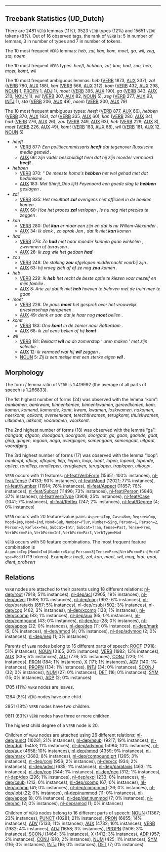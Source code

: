 

--------------------------------------------------------------------------------

## Treebank Statistics (UD_Dutch)

There are 2481 `VERB` lemmas (11%), 3523 `VERB` types (12%) and 15651 `VERB` tokens (8%).
Out of 16 observed tags, the rank of `VERB` is: 5 in number of lemmas, 3 in number of types and 7 in number of tokens.

The 10 most frequent `VERB` lemmas: <em>heb, zal, kan, kom, moet, ga, wil, zeg, sta, noem</em>

The 10 most frequent `VERB` types:  <em>heeft, hebben, zal, kan, had, zou, heb, moet, komt, wil</em>

The 10 most frequent ambiguous lemmas: <em>heb</em> ([VERB]() 1873, [AUX]() 337), <em>zal</em> ([VERB]() 780, [AUX]() 188), <em>kan</em> ([VERB]() 566, [AUX]() 212), <em>kom</em> ([VERB]() 432, [AUX]() 298, [NOUN]() 1, [PROPN]() 1, [ADJ]() 1), <em>moet</em> ([VERB]() 395, [AUX]() 190), <em>ga</em> ([VERB]() 343, [AUX]() 210, [NOUN]() 1), <em>wil</em> ([VERB]() 307, [AUX]() 82, [NOUN]() 5), <em>zeg</em> ([VERB]() 277, [AUX]() 93, [INTJ]() 1), <em>sta</em> ([VERB]() 206, [AUX]() 49), <em>noem</em> ([VERB]() 200, [AUX]() 79)

The 10 most frequent ambiguous types:  <em>heeft</em> ([VERB]() 877, [AUX]() 66), <em>hebben</em> ([VERB]() 370, [AUX]() 183), <em>zal</em> ([VERB]() 335, [AUX]() 60), <em>kan</em> ([VERB]() 280, [AUX]() 34), <em>had</em> ([VERB]() 276, [AUX]() 26), <em>zou</em> ([VERB]() 249, [AUX]() 63), <em>heb</em> ([VERB]() 229, [AUX]() 8), <em>moet</em> ([VERB]() 226, [AUX]() 49), <em>komt</em> ([VERB]() 183, [AUX]() 68), <em>wil</em> ([VERB]() 181, [AUX]() 12, [NOUN]() 5)


* <em>heeft</em>
  * [VERB]() 877: <em>Een politiecommissaris <b>heeft</b> dat tegenover Russische media gemeld .</em>
  * [AUX]() 66: <em>zijn vader beschuldigt hem dat hij zijn moeder vermoord <b>heeft</b> .</em>
* <em>hebben</em>
  * [VERB]() 370: <em>" De meeste homo's <b>hebben</b> het wel gehad met dat hedonisme .</em>
  * [AUX]() 183: <em>Met Shinji_Ono lijkt Feyenoord een goede slag te <b>hebben</b> geslagen .</em>
* <em>zal</em>
  * [VERB]() 335: <em>Het resultaat <b>zal</b> overigens niet officieel in de boeken komen .</em>
  * [AUX]() 60: <em>Hoe het proces <b>zal</b> verlopen , is nu nog niet precies te zeggen .</em>
* <em>kan</em>
  * [VERB]() 280: <em>Dat <b>kan</b> er maar een zijn en dat is nu Willem-Alexander .</em>
  * [AUX]() 34: <em>Ik denk , zo sprak Jan , dat ik niet <b>kan</b> komen</em>
* <em>had</em>
  * [VERB]() 276: <em>Ze <b>had</b> met haar moeder kunnen gaan winkelen , zwemmen of terrassen .</em>
  * [AUX]() 26: <em>ik zag wie het gedaan <b>had</b></em>
* <em>zou</em>
  * [VERB]() 249: <em>De staking <b>zou</b> afgelopen middernacht voorbij zijn .</em>
  * [AUX]() 63: <em>hij vroeg zich af of ze nog <b>zou</b> komen .</em>
* <em>heb</em>
  * [VERB]() 229: <em>Ik <b>heb</b> het recht de beste optie te kiezen voor mezelf en mijn familie .</em>
  * [AUX]() 8: <em>Arie zei dat ik niet <b>heb</b> hoeven te beloven met de trein mee te gaan</em>
* <em>moet</em>
  * [VERB]() 226: <em>De paus <b>moet</b> het gesprek over het vrouwelijk priesterschap heropenen .</em>
  * [AUX]() 49: <em>denk er aan dat je haar nog <b>moet</b> bellen .</em>
* <em>komt</em>
  * [VERB]() 183: <em>Ono <b>komt</b> in de zomer naar Rotterdam .</em>
  * [AUX]() 68: <em>ik zal eens bellen of hij <b>komt</b></em>
* <em>wil</em>
  * [VERB]() 181: <em>Bellaart <b>wil</b> na de zomerstop ' uren maken ' met zijn selectie .</em>
  * [AUX]() 12: <em>ik vermoed wat hij <b>wil</b> zeggen .</em>
  * [NOUN]() 5: <em>Zij is een meisje met een sterke eigen <b>wil</b> .</em>

## Morphology

The form / lemma ratio of `VERB` is 1.419992 (the average of all parts of speech is 1.266833).

The 1st highest number of forms (24) was observed with the lemma “kom”: <em>aankomen, aankwam, binnenkomen, binnenkwamen, gereedkomen, kom, komen, komend, komende, komt, kwam, kwamen, loskwamen, nakomen, neerkomt, opkomt, overeenkomt, terechtkwamen, terugkomt, thuiskwamen, uitkomen, uitkomt, voorkomen, voorkomt</em>.

The 2nd highest number of forms (18) was observed with the lemma “ga”: <em>aangaat, afgaan, doodgaan, doorgaan, doorgaat, ga, gaan, gaande, gaat, ging, gingen, ingaan, naga, overgingen, samengaan, samengaat, uitgaat, voorafging</em>.

The 3rd highest number of forms (17) was observed with the lemma “loop”: <em>aanloopt, afliep, aflopen, liep, liepen, loop, loopt, lopen, lopend, lopende, opliep, rondliep, rondliepen, terugliepen, teruglopen, traplopen, uitloopt</em>.

`VERB` occurs with 11 features: [nl-feat/VerbForm]() (15651; 100% instances), [nl-feat/Tense]() (14133; 90% instances), [nl-feat/Mood]() (12021; 77% instances), [nl-feat/Number]() (11914; 76% instances), [nl-feat/Aspect]() (11857; 76% instances), [nl-feat/Subcat]() (11496; 73% instances), [nl-feat/Person]() (5846; 37% instances), [nl-feat/VerbType]() (3908; 25% instances), [nl-feat/Case]() (1041; 7% instances), [nl-feat/Reflex]() (247; 2% instances), [nl-feat/Degree]() (4; 0% instances)

`VERB` occurs with 20 feature-value pairs: `Aspect=Imp`, `Case=Nom`, `Degree=Cmp`, `Mood=Imp`, `Mood=Ind`, `Mood=Sub`, `Number=Plur`, `Number=Sing`, `Person=1`, `Person=2`, `Person=3`, `Reflex=Yes`, `Subcat=Intr`, `Subcat=Tran`, `Tense=Past`, `Tense=Pres`, `VerbForm=Fin`, `VerbForm=Inf`, `VerbForm=Part`, `VerbType=Mod`

`VERB` occurs with 50 feature combinations.
The most frequent feature combination is `Aspect=Imp|Mood=Ind|Number=Sing|Person=3|Tense=Pres|VerbForm=Fin|VerbType=Mod` (1719 tokens).
Examples: <em>heeft, zal, kan, moet, wil, mag, laat, gaat, dient, probeert</em>


## Relations

`VERB` nodes are attached to their parents using 18 different relations: [nl-dep/root]() (7918; 51% instances), [nl-dep/acl]() (2905; 19% instances), [nl-dep/advcl]() (1598; 10% instances), [nl-dep/conj]() (992; 6% instances), [nl-dep/parataxis]() (857; 5% instances), [nl-dep/csubj]() (502; 3% instances), [nl-dep/cop]() (482; 3% instances), [nl-dep/xcomp]() (133; 1% instances), [nl-dep/ccomp]() (83; 1% instances), [nl-dep/aux]() (65; 0% instances), [nl-dep/compound]() (43; 0% instances), [nl-dep/cc]() (28; 0% instances), [nl-dep/appos]() (22; 0% instances), [nl-dep/dep]() (11; 0% instances), [nl-dep/mark]() (5; 0% instances), [nl-dep/nmod]() (4; 0% instances), [nl-dep/advmod]() (2; 0% instances), [nl-dep/neg]() (1; 0% instances)

Parents of `VERB` nodes belong to 16 different parts of speech: [ROOT]() (7918; 51% instances), [NOUN]() (3165; 20% instances), [VERB]() (1982; 13% instances), [AUX]() (835; 5% instances), [ADJ]() (776; 5% instances), [CONJ]() (220; 1% instances), [PRON]() (184; 1% instances), [X]() (171; 1% instances), [ADV]() (140; 1% instances), [PROPN]() (134; 1% instances), [INTJ]() (34; 0% instances), [SCONJ]() (32; 0% instances), [NUM]() (27; 0% instances), [DET]() (16; 0% instances), [SYM]() (15; 0% instances), [ADP]() (2; 0% instances)

1705 (11%) `VERB` nodes are leaves.

1284 (8%) `VERB` nodes have one child.

2851 (18%) `VERB` nodes have two children.

9811 (63%) `VERB` nodes have three or more children.

The highest child degree of a `VERB` node is 20.

Children of `VERB` nodes are attached using 26 different relations: [nl-dep/punct]() (10281; 21% instances), [nl-dep/nsubj]() (9217; 19% instances), [nl-dep/dobj]() (5453; 11% instances), [nl-dep/advmod]() (5084; 10% instances), [nl-dep/aux]() (4658; 10% instances), [nl-dep/nmod]() (4359; 9% instances), [nl-dep/mark]() (3683; 8% instances), [nl-dep/compound:prt]() (1265; 3% instances), [nl-dep/conj]() (956; 2% instances), [nl-dep/cc]() (934; 2% instances), [nl-dep/advcl]() (685; 1% instances), [nl-dep/parataxis]() (463; 1% instances), [nl-dep/cop]() (344; 1% instances), [nl-dep/neg]() (312; 1% instances), [nl-dep/dep]() (296; 1% instances), [nl-dep/expl]() (233; 0% instances), [nl-dep/csubj]() (213; 0% instances), [nl-dep/xcomp]() (67; 0% instances), [nl-dep/ccomp]() (41; 0% instances), [nl-dep/compound]() (26; 0% instances), [nl-dep/iobj]() (22; 0% instances), [nl-dep/nummod]() (11; 0% instances), [nl-dep/appos]() (8; 0% instances), [nl-dep/det:nummod]() (7; 0% instances), [nl-dep/acl]() (2; 0% instances), [nl-dep/amod]() (1; 0% instances)

Children of `VERB` nodes belong to 16 different parts of speech: [NOUN]() (11367; 23% instances), [PUNCT]() (10281; 21% instances), [PRON]() (6655; 14% instances), [ADV]() (5133; 11% instances), [AUX]() (4732; 10% instances), [VERB]() (1982; 4% instances), [ADJ]() (1658; 3% instances), [PROPN]() (1506; 3% instances), [SCONJ]() (1464; 3% instances), [X]() (1412; 3% instances), [ADP]() (957; 2% instances), [CONJ]() (910; 2% instances), [NUM]() (425; 1% instances), [SYM]() (116; 0% instances), [INTJ]() (16; 0% instances), [DET]() (7; 0% instances)

